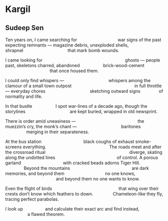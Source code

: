 # Kargil
## Sudeep Sen
Ten years on, I came searching for
                                war signs of the past
expecting remnants — magazine debris,
unexploded shells,
                  shrapnel
                                   that mark bomb wounds.

I came looking for
                                                                  ghosts —
people past, skeletons charred,
abandoned
                  brick-wood-cement
                                                  that once housed them.

I could only find whispers —
                                   whispers among the clamour
of a small town outpost
                                                  in full throttle —
everyday chores
                                   sketching outward signs
              of normality and life.

In that bustle
                  I spot war-lines of a decade ago,
though the storylines
                                   are kept buried, wrapped
in old newsprint.

There is order amid uneasiness —
                                                 the muezzin’s cry,
the monk’s chant —
                                   baritones
                                   merging in their separateness.

At the bus station
                                 black coughs of exhaust
smoke-screens everything.
                                                  The roads meet
and after the crossroad ritual
                                                                   diverge,
skating along the undotted lines
                                                 of control.
A porous garland
                                 with cracked beads
adorns Tiger Hill.
                                 Beyond the mountains
                                                 are dark memories,
and beyond them
                                no one knows,
                                                               and beyond them
no one wants to know.

Even the flight of birds
                                                     that wing over their
crests
don’t know which feathers to down.
               Chameleon-like
they fly, tracing perfect parabolas.

I look up
                 and calculate their exact arc
and find instead,                                     a flawed theorem.